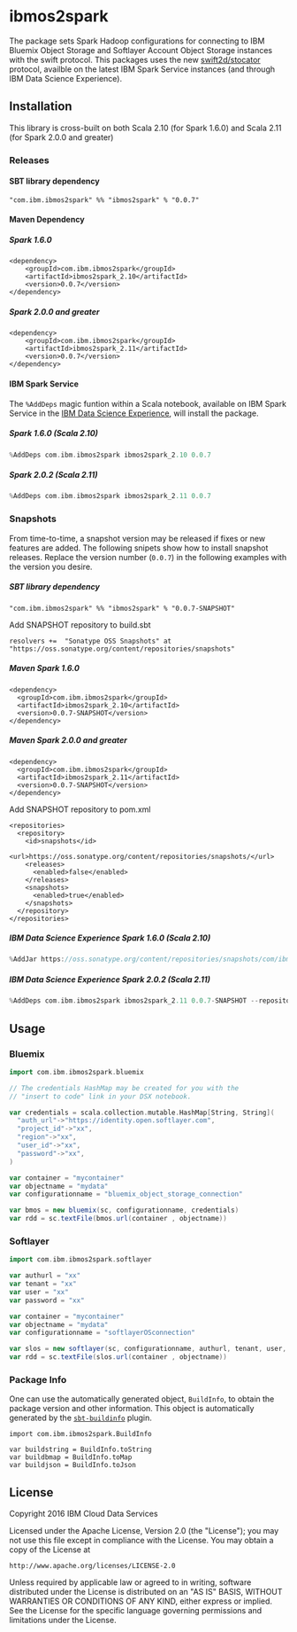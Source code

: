 # ibmos2spark

The package sets Spark Hadoop configurations for connecting to 
IBM Bluemix Object Storage and Softlayer Account Object Storage instances
with the swift protocol. This packages uses the new [swift2d/stocator](https://github.com/SparkTC/stocator) protocol, availble
on the latest IBM Spark Service instances (and through IBM Data Science Experience). 

## Installation

This library is cross-built on both Scala 2.10 (for Spark 1.6.0) and Scala 2.11 (for Spark 2.0.0 and greater)

### Releases 

#### SBT library dependency

```
"com.ibm.ibmos2spark" %% "ibmos2spark" % "0.0.7"
```

#### Maven Dependency

##### Spark 1.6.0

```
<dependency>
    <groupId>com.ibm.ibmos2spark</groupId>
    <artifactId>ibmos2spark_2.10</artifactId>
    <version>0.0.7</version>
</dependency>
```

##### Spark 2.0.0 and greater

```
<dependency>
    <groupId>com.ibm.ibmos2spark</groupId>
    <artifactId>ibmos2spark_2.11</artifactId>
    <version>0.0.7</version>
</dependency>
```


#### IBM Spark Service  

The `%AddDeps` magic funtion within a Scala notebook, available on IBM Spark Service in the [IBM
Data Science Experience](http://datascience.ibm.com), will install the package.


##### Spark 1.6.0 (Scala 2.10)

```scala
%AddDeps com.ibm.ibmos2spark ibmos2spark_2.10 0.0.7
```

##### Spark 2.0.2 (Scala 2.11)

```scala
%AddDeps com.ibm.ibmos2spark ibmos2spark_2.11 0.0.7
```



### Snapshots

From time-to-time, a snapshot version may be released if fixes or new features are added. 
The following snipets show how to install snapshot releases. 
Replace the version number (`0.0.7`) in the following examples with the version you desire.

##### SBT library dependency

```
"com.ibm.ibmos2spark" %% "ibmos2spark" % "0.0.7-SNAPSHOT"
```

Add SNAPSHOT repository to build.sbt

```
resolvers +=  "Sonatype OSS Snapshots" at "https://oss.sonatype.org/content/repositories/snapshots"
```

##### Maven Spark 1.6.0

```
<dependency>
  <groupId>com.ibm.ibmos2spark</groupId>
  <artifactId>ibmos2spark_2.10</artifactId>
  <version>0.0.7-SNAPSHOT</version>
</dependency>
```

##### Maven Spark 2.0.0 and greater

```
<dependency>
  <groupId>com.ibm.ibmos2spark</groupId>
  <artifactId>ibmos2spark_2.11</artifactId>
  <version>0.0.7-SNAPSHOT</version>
</dependency>
```

Add SNAPSHOT repository to pom.xml

```
<repositories>
  <repository>
    <id>snapshots</id>
    <url>https://oss.sonatype.org/content/repositories/snapshots/</url>
    <releases>
      <enabled>false</enabled>
    </releases>
    <snapshots>
      <enabled>true</enabled>
    </snapshots>
  </repository>
</repositories>
```


##### IBM Data Science Experience Spark 1.6.0 (Scala 2.10)

```scala
%AddJar https://oss.sonatype.org/content/repositories/snapshots/com/ibm/ibmos2spark/ibmos2spark_2.10/0.0.7-SNAPSHOT/ibmos2spark_2.10-0.0.7-SNAPSHOT.jar -f
```

##### IBM Data Science Experience Spark 2.0.2 (Scala 2.11)

```scala
%AddDeps com.ibm.ibmos2spark ibmos2spark_2.11 0.0.7-SNAPSHOT --repository https://oss.sonatype.org/content/repositories/snapshots/
```

## Usage

### Bluemix


```scala
import com.ibm.ibmos2spark.bluemix

// The credentials HashMap may be created for you with the 
// "insert to code" link in your DSX notebook. 

var credentials = scala.collection.mutable.HashMap[String, String](
  "auth_url"->"https://identity.open.softlayer.com",
  "project_id"->"xx",
  "region"->"xx",
  "user_id"->"xx",
  "password"->"xx",
)

var container = "mycontainer"
var objectname = "mydata"
var configurationname = "bluemix_object_storage_connection"

var bmos = new bluemix(sc, configurationname, credentials)
var rdd = sc.textFile(bmos.url(container , objectname))

```


### Softlayer



```scala
import com.ibm.ibmos2spark.softlayer

var authurl = "xx"
var tenant = "xx"
var user = "xx"
var password = "xx"

var container = "mycontainer"
var objectname = "mydata"
var configurationname = "softlayerOSconnection"

var slos = new softlayer(sc, configurationname, authurl, tenant, user, password)
var rdd = sc.textFile(slos.url(container , objectname))

```

### Package Info

One can use the automatically generated object, `BuildInfo`, to obtain the package version
and other information. This object is automatically generated by the 
[`sbt-buildinfo`](https://github.com/sbt/sbt-buildinfo) plugin.

```
import com.ibm.ibmos2spark.BuildInfo

var buildstring = BuildInfo.toString
var buildbmap = BuildInfo.toMap
var buildjson = BuildInfo.toJson
``` 

## License 

Copyright 2016 IBM Cloud Data Services

Licensed under the Apache License, Version 2.0 (the "License");
you may not use this file except in compliance with the License.
You may obtain a copy of the License at

    http://www.apache.org/licenses/LICENSE-2.0

Unless required by applicable law or agreed to in writing, software
distributed under the License is distributed on an "AS IS" BASIS,
WITHOUT WARRANTIES OR CONDITIONS OF ANY KIND, either express or implied.
See the License for the specific language governing permissions and
limitations under the License.
